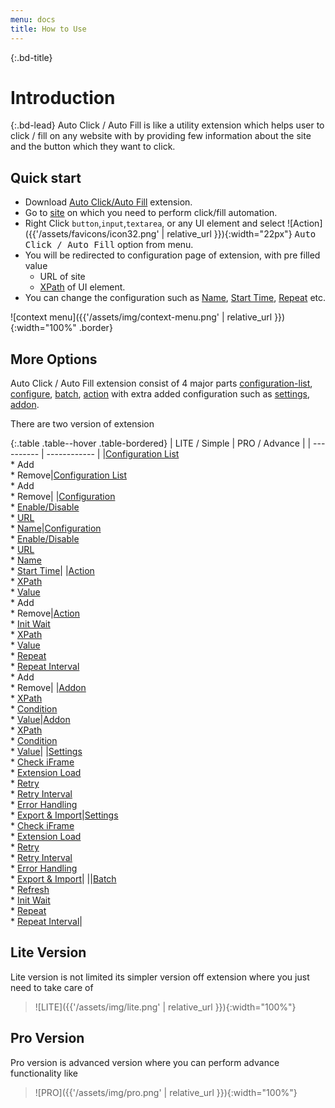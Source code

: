 ```yaml
---
menu: docs
title: How to Use
---
```


{:.bd-title}
# Introduction

{:.bd-lead}
Auto Click / Auto Fill is like a utility extension which helps user to click / fill on any website with by providing few information about the site and the button which they want to click.

## Quick start
* Download [Auto Click/Auto Fill](https://chrome.google.com/webstore/detail/auto-click-auto-fill/iapifmceeokikomajpccajhjpacjmibe) extension.
* Go to [site](test) on which you need to perform click/fill automation.
* Right Click `button`,`input`,`textarea`, or any UI element and select ![Action]({{'/assets/favicons/icon32.png' | relative_url }}){:width="22px"} <kbd>Auto Click / Auto Fill</kbd> option from menu.
* You will be redirected to configuration page of extension, with pre filled value 
  * URL of site
  * [XPath](xpath) of UI element.
* You can change the configuration such as [Name](configuration#name), [Start Time](configuration#start-time), [Repeat](batch#repeat) etc.

![context menu]({{'/assets/img/context-menu.png' | relative_url }}){:width="100%" .border}

## More Options
Auto Click / Auto Fill extension consist of 4 major parts [configuration-list](configuration-list), [configure](configuration), [batch](batch), [action](action) with extra added configuration such as [settings](settings), [addon](addon). 

There are two version of extension

{:.table .table--hover .table-bordered}
| LITE / Simple | PRO / Advance |
| ---------- | ------------ |
|[Configuration List](configuration-list)<br/>* Add<br/>* Remove|[Configuration List](configuration-list)<br/>* Add<br/>* Remove|
|[Configuration](configuration)<br/>* [Enable/Disable](configuration#enable--disable)<br/>* [URL](configuration#url)<br/>* [Name](configuration#name)|[Configuration](configuration)<br/>* [Enable/Disable](configuration#enable--disable)<br/>* [URL](configuration#url) <br/>* [Name](configuration#name)<br/>* [Start Time](configuration#start-time)|
|[Action](action)<br/>* [XPath](action#xpath)<br/>* [Value](action#value)<br/>* Add<br/>* Remove|[Action](action)<br/>* [Init Wait](action#init-wait)<br/>* [XPath](action#xpath)<br/>* [Value](action#value)<br/>* [Repeat](action#repeat)<br/>* [Repeat Interval](action#repeat-interval)<br/>* Add<br/>* Remove|
|[Addon](addon)<br/>* [XPath](addon#xpath)<br/>* [Condition](addon#condition)<br/>* [Value](addon#value)|[Addon](addon)<br/>* [XPath](addon#xpath)<br/>* [Condition](addon#condition)<br/>* [Value](addon#value)|
|[Settings](settings)<br/>* [Check iFrame](settings#check-iframe)<br/>* [Extension Load](settings#extension-load)<br/>* [Retry](settings#retry)<br/>* [Retry Interval](settings#retry-interval)<br/>* [Error Handling](settings#error-handling)<br/>* [Export & Import](settings#export--import)|[Settings](settings)<br/>* [Check iFrame](settings#check-iframe)<br/>* [Extension Load](settings#extension-load)<br/>* [Retry](settings#retry)<br/>* [Retry Interval](settings#retry-interval)<br/>* [Error Handling](settings#error-handling)<br/>* [Export & Import](settings#export--import)|
||[Batch](batch)<br/>* [Refresh](batch#refresh)<br/>* [Init Wait](batch#init-wait)<br/>* [Repeat](batch#repeat)<br/>* [Repeat Interval](batch#repeat-interval)|


## Lite Version
Lite version is not limited its simpler version off extension where you just need to take care of<br/>

> ![LITE]({{'/assets/img/lite.png' | relative_url }}){:width="100%"}

## Pro Version
Pro version is advanced version where you can perform advance functionality like<br/>

> ![PRO]({{'/assets/img/pro.png' | relative_url }}){:width="100%"}